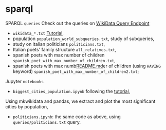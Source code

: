 # sparql

SPARQL `queries`
Check out the queries on [WikiData Query Endpoint](https://query.wikidata.org/)
- `wikidata_*.txt` [Tutorial](https://www.youtube.com/watch?v=b3ft3CzkLYk&ab_channel=WikimedianinResidence-UniversityofEdinburgh),
- population `population_world_subqueries.txt`, study of subqueries,
- study on italian politicians `politicians.txt`,
- Italian poets' family structure `all_relatives.txt`,
- spanish poets with max number of children `spanish_poet_with_max_number_of_children.txt`,
- spanish poets with max numb[README.md](README.md)er of children (using `HAVING` keyword) 
  `spanish_poet_with_max_number_of_children2.txt`;

Jupyter `notebooks`
- `biggest_cities_population.ipynb` following the [tutorial](https://max-coding.medium.com/extract-structured-data-from-wikidata-using-python-and-sparql-query-987c3bff97be),

Using mkwikidata and pandas, we extract and plot the most significant cities by population,
- `politicians.ipynb`: the same code as above, using `queries/politicians.txt` query.
